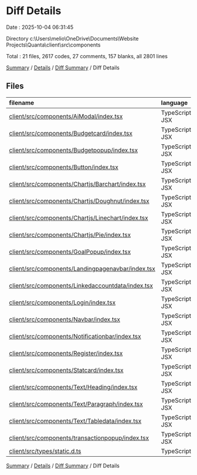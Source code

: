 # Diff Details

Date : 2025-10-04 06:31:45

Directory c:\\Users\\melio\\OneDrive\\Documents\\Website Projects\\Quanta\\client\\src\\components

Total : 21 files,  2617 codes, 27 comments, 157 blanks, all 2801 lines

[Summary](results.md) / [Details](details.md) / [Diff Summary](diff.md) / Diff Details

## Files
| filename | language | code | comment | blank | total |
| :--- | :--- | ---: | ---: | ---: | ---: |
| [client/src/components/AiModal/index.tsx](/client/src/components/AiModal/index.tsx) | TypeScript JSX | 155 | 5 | 16 | 176 |
| [client/src/components/Budgetcard/index.tsx](/client/src/components/Budgetcard/index.tsx) | TypeScript JSX | 67 | 0 | 5 | 72 |
| [client/src/components/Budgetpopup/index.tsx](/client/src/components/Budgetpopup/index.tsx) | TypeScript JSX | 107 | 0 | 7 | 114 |
| [client/src/components/Button/index.tsx](/client/src/components/Button/index.tsx) | TypeScript JSX | 34 | 0 | 3 | 37 |
| [client/src/components/Chartjs/Barchart/index.tsx](/client/src/components/Chartjs/Barchart/index.tsx) | TypeScript JSX | 200 | 4 | 20 | 224 |
| [client/src/components/Chartjs/Doughnut/index.tsx](/client/src/components/Chartjs/Doughnut/index.tsx) | TypeScript JSX | 47 | 0 | 6 | 53 |
| [client/src/components/Chartjs/Linechart/index.tsx](/client/src/components/Chartjs/Linechart/index.tsx) | TypeScript JSX | 113 | 1 | 11 | 125 |
| [client/src/components/Chartjs/Pie/index.tsx](/client/src/components/Chartjs/Pie/index.tsx) | TypeScript JSX | 92 | 0 | 10 | 102 |
| [client/src/components/GoalPopup/index.tsx](/client/src/components/GoalPopup/index.tsx) | TypeScript JSX | 417 | 3 | 20 | 440 |
| [client/src/components/Landingpagenavbar/index.tsx](/client/src/components/Landingpagenavbar/index.tsx) | TypeScript JSX | 77 | 0 | 5 | 82 |
| [client/src/components/Linkedaccountdata/index.tsx](/client/src/components/Linkedaccountdata/index.tsx) | TypeScript JSX | 35 | 0 | 3 | 38 |
| [client/src/components/Login/index.tsx](/client/src/components/Login/index.tsx) | TypeScript JSX | 200 | 4 | 9 | 213 |
| [client/src/components/Navbar/index.tsx](/client/src/components/Navbar/index.tsx) | TypeScript JSX | 255 | 3 | 8 | 266 |
| [client/src/components/Notificationbar/index.tsx](/client/src/components/Notificationbar/index.tsx) | TypeScript JSX | 73 | 0 | 5 | 78 |
| [client/src/components/Register/index.tsx](/client/src/components/Register/index.tsx) | TypeScript JSX | 250 | 2 | 10 | 262 |
| [client/src/components/Statcard/index.tsx](/client/src/components/Statcard/index.tsx) | TypeScript JSX | 20 | 0 | 3 | 23 |
| [client/src/components/Text/Heading/index.tsx](/client/src/components/Text/Heading/index.tsx) | TypeScript JSX | 19 | 0 | 5 | 24 |
| [client/src/components/Text/Paragraph/index.tsx](/client/src/components/Text/Paragraph/index.tsx) | TypeScript JSX | 15 | 0 | 4 | 19 |
| [client/src/components/Text/Tabledata/index.tsx](/client/src/components/Text/Tabledata/index.tsx) | TypeScript JSX | 36 | 0 | 3 | 39 |
| [client/src/components/transactionpopup/index.tsx](/client/src/components/transactionpopup/index.tsx) | TypeScript JSX | 410 | 8 | 7 | 425 |
| [client/src/types/static.d.ts](/client/src/types/static.d.ts) | TypeScript | -5 | -3 | -3 | -11 |

[Summary](results.md) / [Details](details.md) / [Diff Summary](diff.md) / Diff Details